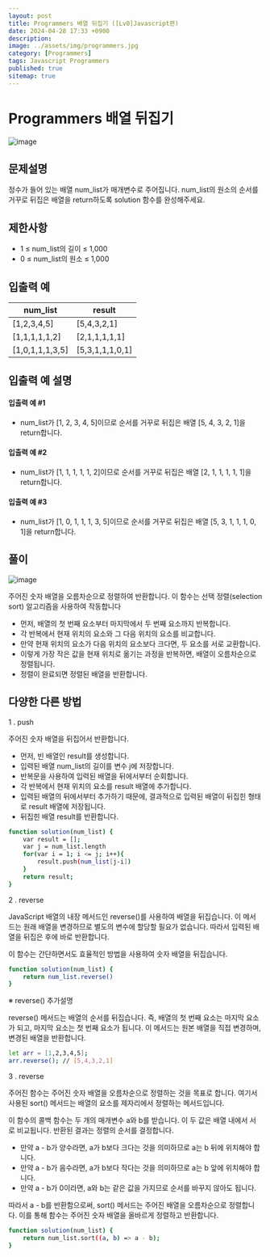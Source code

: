 ```yaml
---
layout: post
title: Programmers 배열 뒤집기 ([Lv0]Javascript편)
date: 2024-04-28 17:33 +0900
description: 
image: ../assets/img/programmers.jpg
category: [Programmers]
tags: Javascript Programmers
published: true
sitemap: true
---
```


# Programmers 배열 뒤집기

![image](https://github.com/gnlgk/gnlgk.github.io/assets/161431748/8f31c347-469c-40de-b24b-ce3c0e14d36d)

## 문제설명

정수가 들어 있는 배열 num_list가 매개변수로 주어집니다. num_list의 원소의 순서를 거꾸로 뒤집은 배열을 return하도록 solution 함수를 완성해주세요.

## 제한사항

* 1 ≤ num_list의 길이 ≤ 1,000
* 0 ≤ num_list의 원소 ≤ 1,000

## 입출력 예

|num_list|result|
|---|---|
|[1,2,3,4,5]|[5,4,3,2,1]|
|[1,1,1,1,1,2]|[2,1,1,1,1,1]|
|[1,0,1,1,1,3,5]|[5,3,1,1,1,0,1]|

## 입출력 예 설명

#### 입출력 예 #1

* num_list가 [1, 2, 3, 4, 5]이므로 순서를 거꾸로 뒤집은 배열 [5, 4, 3, 2, 1]을 return합니다.

####  입출력 예 #2

* num_list가 [1, 1, 1, 1, 1, 2]이므로 순서를 거꾸로 뒤집은 배열 [2, 1, 1, 1, 1, 1]을 return합니다.

####  입출력 예 #3

* num_list가 [1, 0, 1, 1, 1, 3, 5]이므로 순서를 거꾸로 뒤집은 배열 [5, 3, 1, 1, 1, 0, 1]을 return합니다.

## 풀이

![image](https://github.com/gnlgk/gnlgk.github.io/assets/161431748/fefe8783-4e9d-4379-8a59-bf9e35137da3)

주어진 숫자 배열을 오름차순으로 정렬하여 반환합니다. 이 함수는 선택 정렬(selection sort) 알고리즘을 사용하여 작동합니다

* 먼저, 배열의 첫 번째 요소부터 마지막에서 두 번째 요소까지 반복합니다.
* 각 반복에서 현재 위치의 요소와 그 다음 위치의 요소를 비교합니다.
* 만약 현재 위치의 요소가 다음 위치의 요소보다 크다면, 두 요소를 서로 교환합니다.
* 이렇게 가장 작은 값을 현재 위치로 옮기는 과정을 반복하면, 배열이 오름차순으로 정렬됩니다.
* 정렬이 완료되면 정렬된 배열을 반환합니다.

## 다양한 다른 방법

1 . push

주어진 숫자 배열을 뒤집어서 반환합니다. 

* 먼저, 빈 배열인 result를 생성합니다.
* 입력된 배열 num_list의 길이를 변수 j에 저장합니다.
* 반복문을 사용하여 입력된 배열을 뒤에서부터 순회합니다.
* 각 반복에서 현재 위치의 요소를 result 배열에 추가합니다.
* 입력된 배열의 뒤에서부터 추가하기 때문에, 결과적으로 입력된 배열이 뒤집힌 형태로 result 배열에 저장됩니다.
* 뒤집힌 배열 result를 반환합니다.

````bash
function solution(num_list) {
    var result = [];
    var j = num_list.length
    for(var i = 1; i <= j; i++){
        result.push(num_list[j-i])
    }
    return result;
}
````

2 . reverse

JavaScript 배열의 내장 메서드인 reverse()를 사용하여 배열을 뒤집습니다. 이 메서드는 원래 배열을 변경하므로 별도의 변수에 할당할 필요가 없습니다. 따라서 입력된 배열을 뒤집은 후에 바로 반환합니다.

이 함수는 간단하면서도 효율적인 방법을 사용하여 숫자 배열을 뒤집습니다.

````bash
function solution(num_list) {
    return num_list.reverse()
}
````

※ reverse() 추가설명

reverse() 메서드는 배열의 순서를 뒤집습니다. 즉, 배열의 첫 번째 요소는 마지막 요소가 되고, 마지막 요소는 첫 번째 요소가 됩니다. 이 메서드는 원본 배열을 직접 변경하며, 변경된 배열을 반환합니다.

````bash
let arr = [1,2,3,4,5];
arr.reverse(); // [5,4,3,2,1]
````

3 . reverse

주어진 함수는 주어진 숫자 배열을 오름차순으로 정렬하는 것을 목표로 합니다. 여기서 사용된 sort() 메서드는 배열의 요소를 제자리에서 정렬하는 메서드입니다.

이 함수의 콜백 함수는 두 개의 매개변수 a와 b를 받습니다. 이 두 값은 배열 내에서 서로 비교됩니다. 반환된 결과는 정렬의 순서를 결정합니다.

* 만약 a - b가 양수라면, a가 b보다 크다는 것을 의미하므로 a는 b 뒤에 위치해야 합니다.
* 만약 a - b가 음수라면, a가 b보다 작다는 것을 의미하므로 a는 b 앞에 위치해야 합니다.
* 만약 a - b가 0이라면, a와 b는 같은 값을 가지므로 순서를 바꾸지 않아도 됩니다.

따라서 a - b를 반환함으로써, sort() 메서드는 주어진 배열을 오름차순으로 정렬합니다. 이를 통해 함수는 주어진 숫자 배열을 올바르게 정렬하고 반환합니다.

````bash
function solution(num_list) {
    return num_list.sort((a, b) => a - b);
}
````